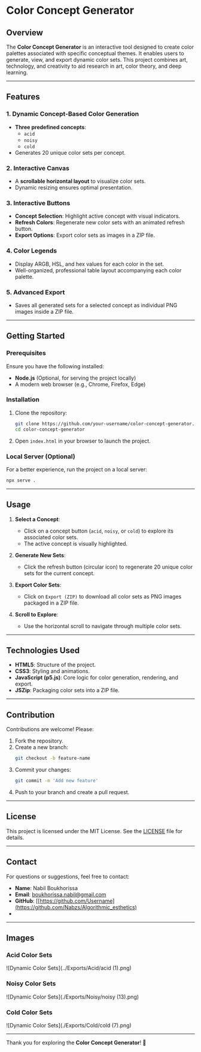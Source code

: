 # Color Concept Generator

## Overview
The **Color Concept Generator** is an interactive tool designed to create color palettes associated with specific conceptual themes. It enables users to generate, view, and export dynamic color sets. This project combines art, technology, and creativity to aid research in art, color theory, and deep learning.

---

## Features

### 1. **Dynamic Concept-Based Color Generation**
- **Three predefined concepts**:
  - `acid`
  - `noisy`
  - `cold`
- Generates 20 unique color sets per concept.

### 2. **Interactive Canvas**
- A **scrollable horizontal layout** to visualize color sets.
- Dynamic resizing ensures optimal presentation.

### 3. **Interactive Buttons**
- **Concept Selection**: Highlight active concept with visual indicators.
- **Refresh Colors**: Regenerate new color sets with an animated refresh button.
- **Export Options**: Export color sets as images in a ZIP file.

### 4. **Color Legends**
- Display ARGB, HSL, and hex values for each color in the set.
- Well-organized, professional table layout accompanying each color palette.

### 5. **Advanced Export**
- Saves all generated sets for a selected concept as individual PNG images inside a ZIP file.

---

## Getting Started

### Prerequisites
Ensure you have the following installed:
- **Node.js** (Optional, for serving the project locally)
- A modern web browser (e.g., Chrome, Firefox, Edge)

### Installation
1. Clone the repository:
   ```bash
   git clone https://github.com/your-username/color-concept-generator.git
   cd color-concept-generator
   ```
2. Open `index.html` in your browser to launch the project.

### Local Server (Optional)
For a better experience, run the project on a local server:
```bash
npx serve .
```

---

## Usage

1. **Select a Concept**:
   - Click on a concept button (`acid`, `noisy`, or `cold`) to explore its associated color sets.
   - The active concept is visually highlighted.

2. **Generate New Sets**:
   - Click the refresh button (circular icon) to regenerate 20 unique color sets for the current concept.

3. **Export Color Sets**:
   - Click on `Export (ZIP)` to download all color sets as PNG images packaged in a ZIP file.

4. **Scroll to Explore**:
   - Use the horizontal scroll to navigate through multiple color sets.

---

## Technologies Used
- **HTML5**: Structure of the project.
- **CSS3**: Styling and animations.
- **JavaScript (p5.js)**: Core logic for color generation, rendering, and export.
- **JSZip**: Packaging color sets into a ZIP file.

---

## Contribution
Contributions are welcome! Please:
1. Fork the repository.
2. Create a new branch:
   ```bash
   git checkout -b feature-name
   ```
3. Commit your changes:
   ```bash
   git commit -m 'Add new feature'
   ```
4. Push to your branch and create a pull request.

---

## License
This project is licensed under the MIT License. See the [LICENSE](LICENSE) file for details.

---

## Contact
For questions or suggestions, feel free to contact:
- **Name**: Nabil Boukhorissa
- **Email**: boukhorissa.nabil@gmail.com
- **GitHub**: [[https://github.com/Username](https://github.com/Nabzs/Algorithmic_esthetics)
- 

---

## Images

### Acid Color Sets
![Dynamic Color Sets](../Exports/Acid/acid (1).png)

### Noisy Color Sets
![Dynamic Color Sets](./Exports/Noisy/noisy (13).png)

### Cold Color Sets
![Dynamic Color Sets](./Exports/Cold/cold (7).png)

---

Thank you for exploring the **Color Concept Generator**! 🎨

